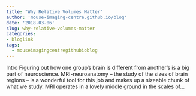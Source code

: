 ```yaml
---
title: "Why Relative Volumes Matter"
author: 'mouse-imaging-centre.github.io/blog'
date: '2018-03-06'
slug: why-relative-volumes-matter
categories:
- bloglink
tags:
  - mouseimagingcentregithubioblog
---
```


Intro Figuring out how one group’s brain is different from another’s is a big part of neuroscience. MRI-neuroanatomy – the study of the sizes of brain regions – is a wonderful tool for this job and makes up a sizeable chunk of what we study. MRI operates in a lovely middle ground in the scales of[... <i class="fas fa-external-link-alt"></i>](https://mouse-imaging-centre.github.io/blog/blog/post/2018-03-05_why-volumes/)

